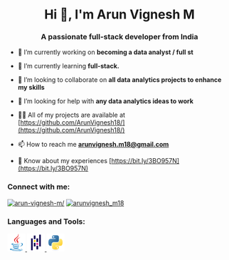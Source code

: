 <h1 align="center">Hi 👋, I'm Arun Vignesh M</h1>
<h3 align="center">A passionate full-stack developer from India</h3>

- 🔭 I’m currently working on **becoming a data analyst / full st**

- 🌱 I’m currently learning **full-stack.**

- 👯 I’m looking to collaborate on **all data analytics projects to enhance my skills**

- 🤝 I’m looking for help with **any data analytics ideas to work**

- 👨‍💻 All of my projects are available at [https://github.com/ArunVignesh18/](https://github.com/ArunVignesh18/)

- 📫 How to reach me **arunvignesh.m18@gmail.com**

- 📄 Know about my experiences [https://bit.ly/3BO957N](https://bit.ly/3BO957N)

<h3 align="left">Connect with me:</h3>
<p align="left">
<a href="https://linkedin.com/in/arun-vignesh-m/" target="blank"><img align="center" src="https://raw.githubusercontent.com/rahuldkjain/github-profile-readme-generator/master/src/images/icons/Social/linked-in-alt.svg" alt="arun-vignesh-m/" height="30" width="40" /></a>
<a href="https://www.hackerrank.com/arunvignesh_m18" target="blank"><img align="center" src="https://raw.githubusercontent.com/rahuldkjain/github-profile-readme-generator/master/src/images/icons/Social/hackerrank.svg" alt="arunvignesh_m18" height="30" width="40" /></a>
</p>

<h3 align="left">Languages and Tools:</h3>
<p align="left"> <a href="https://www.java.com" target="_blank" rel="noreferrer"> <img src="https://raw.githubusercontent.com/devicons/devicon/master/icons/java/java-original.svg" alt="java" width="40" height="40"/> </a> <a href="https://pandas.pydata.org/" target="_blank" rel="noreferrer"> <img src="https://raw.githubusercontent.com/devicons/devicon/2ae2a900d2f041da66e950e4d48052658d850630/icons/pandas/pandas-original.svg" alt="pandas" width="40" height="40"/> </a> <a href="https://www.python.org" target="_blank" rel="noreferrer"> <img src="https://raw.githubusercontent.com/devicons/devicon/master/icons/python/python-original.svg" alt="python" width="40" height="40"/> </a> </p>

